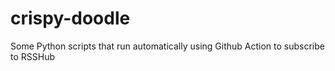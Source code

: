 # crispy-doodle
Some Python scripts that run automatically using Github Action to subscribe to RSSHub

